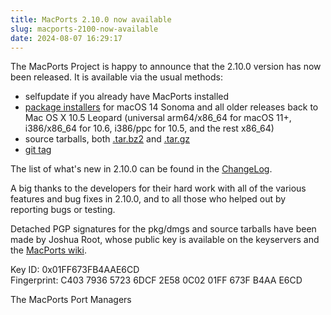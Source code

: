 ```yaml
---
title: MacPorts 2.10.0 now available
slug: macports-2100-now-available
date: 2024-08-07 16:29:17
---
```


The MacPorts Project is happy to announce that the 2.10.0 version has now
been released. It is available via the usual methods:

- selfupdate if you already have MacPorts installed
- [package installers][1] for macOS 14 Sonoma and all older releases back
  to Mac OS X 10.5 Leopard (universal arm64/x86\_64 for macOS 11+,
  i386/x86\_64 for 10.6, i386/ppc for 10.5, and the rest x86\_64)
- source tarballs, both [.tar.bz2][2] and [.tar.gz][3]
- [git tag][4]

The list of what's new in 2.10.0 can be found in the [ChangeLog][5].

A big thanks to the developers for their hard work with all of the
various features and bug fixes in 2.10.0, and to all those who helped out
by reporting bugs or testing.

Detached PGP signatures for the pkg/dmgs and source tarballs have been
made by Joshua Root, whose public key is available on the keyservers and the
[MacPorts wiki][6].

Key ID: 0x01FF673FB4AAE6CD  
Fingerprint: C403 7936 5723 6DCF 2E58  0C02 01FF 673F B4AA E6CD

The MacPorts Port Managers

[1]: <https://www.macports.org/install.php>
[2]: <https://github.com/macports/macports-base/releases/download/v2.10.0/MacPorts-2.10.0.tar.bz2>
[3]: <https://github.com/macports/macports-base/releases/download/v2.10.0/MacPorts-2.10.0.tar.gz>
[4]: <https://github.com/macports/macports-base/releases/tag/v2.10.0>
[5]: <https://github.com/macports/macports-base/blob/v2.10.0/ChangeLog>
[6]: <https://trac.macports.org/wiki/jmr>
